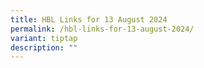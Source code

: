 ```yaml
---
title: HBL Links for 13 August 2024
permalink: /hbl-links-for-13-august-2024/
variant: tiptap
description: ""
---
```


